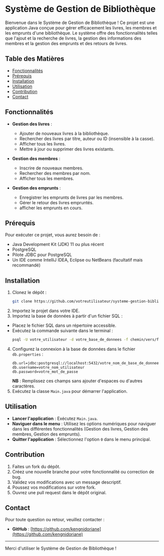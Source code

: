 # Système de Gestion de Bibliothèque

Bienvenue dans le Système de Gestion de Bibliothèque ! Ce projet est une application Java conçue pour gérer efficacement les livres, les membres et les emprunts d'une bibliothèque. Le système offre des fonctionnalités telles que l'ajout et la recherche de livres, la gestion des informations des membres et la gestion des emprunts et des retours de livres.

## Table des Matières

- [Fonctionnalités](#fonctionnalités)
- [Prérequis](#prérequis)
- [Installation](#installation)
- [Utilisation](#utilisation)
- [Contribution](#contribution)
- [Contact](#contact)

## Fonctionnalités

- **Gestion des livres** :
  - Ajouter de nouveaux livres à la bibliothèque.
  - Rechercher des livres par titre, auteur ou ID (insensible à la casse).
  - Afficher tous les livres.
  - Mettre à jour ou supprimer des livres existants.

- **Gestion des membres** :
  - Inscrire de nouveaux membres.
  - Rechercher des membres par nom.
  - Afficher tous les membres.

- **Gestion des emprunts** :
  - Enregistrer les emprunts de livres par les membres.
  - Gérer le retour des livres empruntés.
  - afficher les emprunts en cours.

## Prérequis

Pour exécuter ce projet, vous aurez besoin de :

- Java Development Kit (JDK) 11 ou plus récent
- PostgreSQL
- Pilote JDBC pour PostgreSQL
- Un IDE comme IntelliJ IDEA, Eclipse ou NetBeans (facultatif mais recommandé)

## Installation

1. Clonez le dépôt :
   ```bash
   git clone https://github.com/votreutilisateur/systeme-gestion-bibliotheque.git
   ```
2. Importez le projet dans votre IDE.
3. Importez la base de données à partir d'un fichier SQL :
  - Placez le fichier SQL dans un répertoire accessible.
  - Exécutez la commande suivante dans le terminal :
    ```bash
    psql -U votre_utilisateur -d votre_base_de_donnees -f chemin/vers/fichier.sql
    ```
4. Configurez la connexion à la base de données dans le fichier `db.properties` :
   ```properties
   db.url=jdbc:postgresql://localhost:5432/votre_nom_de_base_de_donnees
   db.username=votre_nom_utilisateur
   db.password=votre_mot_de_passe
   ```
   **NB** : Remplissez ces champs sans ajouter d'espaces ou d'autres caractères.
5. Exécutez la classe `Main.java` pour démarrer l'application.

## Utilisation

- **Lancer l'application** : Exécutez `Main.java`.
- **Naviguer dans le menu** : Utilisez les options numériques pour naviguer dans les différentes fonctionnalités (Gestion des livres, Gestion des membres, Gestion des emprunts).
- **Quitter l'application** : Sélectionnez l'option `0` dans le menu principal.

## Contribution

1. Faites un fork du dépôt.
2. Créez une nouvelle branche pour votre fonctionnalité ou correction de bug.
3. Validez vos modifications avec un message descriptif.
4. Poussez vos modifications sur votre fork.
5. Ouvrez une pull request dans le dépôt original.

## Contact

Pour toute question ou retour, veuillez contacter :

- **GitHub** : [https://github.com/kengnidoriane](https://github.com/kengnidoriane)

---

Merci d'utiliser le Système de Gestion de Bibliothèque !

